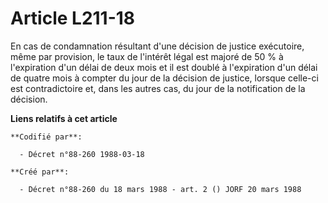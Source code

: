 # Article L211-18

En cas de condamnation résultant d'une décision de justice exécutoire, même par provision, le taux de l'intérêt légal est
majoré de 50 % à l'expiration d'un délai de deux mois et il est doublé à l'expiration d'un délai de quatre mois à compter du
jour de la décision de justice, lorsque celle-ci est contradictoire et, dans les autres cas, du jour de la notification de la
décision.

**Liens relatifs à cet article**

	**Codifié par**:

	  - Décret n°88-260 1988-03-18

	**Créé par**:

	  - Décret n°88-260 du 18 mars 1988 - art. 2 () JORF 20 mars 1988
